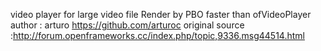 video player for large video file Render by PBO 
faster than ofVideoPlayer
author : arturo https://github.com/arturoc
original source :http://forum.openframeworks.cc/index.php/topic,9336.msg44514.html